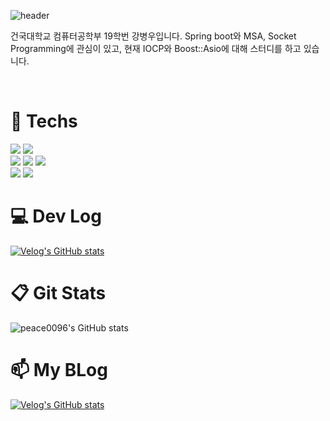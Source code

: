 ![header](https://capsule-render.vercel.app/api?type=waving&color=auto&height=200&section=header&text=KBW%20Repo!&fontSize=60&rotate=10&&fontAlign=70&fontAlignY=20)

건국대학교 컴퓨터공학부 19학번 강병우입니다.
Spring boot와 MSA, Socket Programming에 관심이 있고, 현재 IOCP와 Boost::Asio에 대해 스터디를 하고 있습니다.

<br>

<div align=left><h1> 📗 Techs </h1></div>
<div align=left>
  <img src="https://img.shields.io/badge/JAVA-007396?style=for-the-badge&logo=java&logoColor=white">
  <img src="https://img.shields.io/badge/C++-00599C?style=flat-square&logo=cplusplus&logoColor=white"/>
 
  <br>
  
  <img src="https://img.shields.io/badge/springboot-6DB33F?style=for-the-badge&logo=Spring-Boot&logoColor=white">
  <img src="https://img.shields.io/badge/MySQL-4479A1?style=for-the-badge&logo=MySQL&logoColor=white">
  <img src="https://img.shields.io/badge/docker-2496ED?style=for-the-badge&logo=Docker&logoColor=white">

  <br>
  
  <img src="https://img.shields.io/badge/Github-181717?style=for-the-badge&logo=github&logoColor=white">
  <img src="https://img.shields.io/badge/GithubActions-2088FF?style=for-the-badge&logo=githubactions&logoColor=white">
  
</div> 
<div align=left><h1> 💻 Dev Log </h1></div>

<div align=left>
  
[![Velog's GitHub stats](https://velog-readme-stats.vercel.app/api?name=kbw0226)](https://github.com/eungyeole/velog-readme-stats)

</div>

<div align=left><h1> 📋 Git Stats </h1></div>


![peace0096's GitHub stats](https://github-readme-stats-dz25kcdqu-byungwoo-kangs-projects.vercel.app/api?username=peace0096&show_icons=true&theme=radical)

<div align=left><h1> 📫 My BLog </h1></div>

[![Velog's GitHub stats](https://velog-readme-stats.vercel.app/api/badge?name=kbw0226)](https://velog.io/@kbw0226) 

